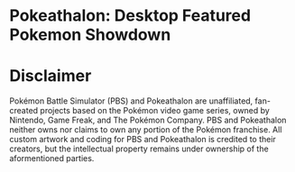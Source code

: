 # Pokeathalon: Desktop Featured Pokemon Showdown

# Disclaimer
Pokémon Battle Simulator (PBS) and Pokeathalon are unaffiliated, fan-created projects based on
the Pokémon video game series, owned by Nintendo, Game Freak, and The Pokémon Company. PBS and Pokeathalon
neither owns nor claims to own any portion of the Pokémon franchise. All 
custom artwork and coding for PBS and Pokeathalon is credited to their creators, but the 
intellectual property remains under ownership of the aformentioned parties.
